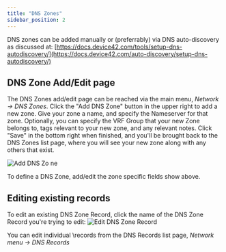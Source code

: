 ```yaml
---
title: "DNS Zones"
sidebar_position: 2
---
```


DNS zones can be added manually or (preferrably) via DNS auto-discovery as discussed at: [https://docs.device42.com/tools/setup-dns-autodiscovery/](https://docs.device42.com/auto-discovery/setup-dns-autodiscovery/)

## DNS Zone Add/Edit page

The DNS Zones add/edit page can be reached via the main menu, _Network -> DNS Zones_. Click the "Add DNS Zone" button in the upper right to add a new zone. Give your zone a name, and specify the Nameserver for that zone. Optionally, you can specify the VRF Group that your new Zone belongs to, tags relevant to your new zone, and any relevant notes. Click "Save" in the bottom right when finished, and you'll be brought back to the DNS Zones list page, where you will see your new zone along with any others that exist.

![Add DNS Zo ne](/assets/images/add_DNS_zone.png)

To define a DNS Zone, add/edit the zone specific fields show above.

## Editing existing records

To edit an existing DNS Zone Record, click the name of the DNS Zone Record you're trying to edit: ![Edit DNS Zone Record](/assets/images/DNS_Zone_Records_List.png)

You can edit individual \\records from the DNS Records list page, _Network menu -> DNS Records_
